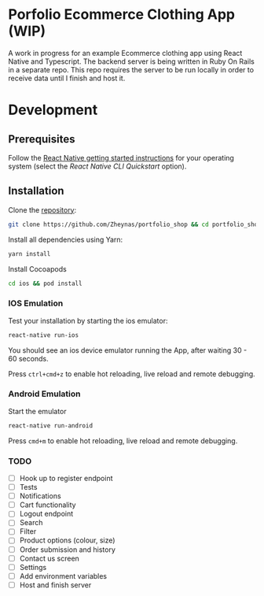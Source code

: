 # Porfolio Ecommerce Clothing App (WIP)
A work in progress for an example Ecommerce clothing app using React Native and Typescript.
The backend server is being written in Ruby On Rails in a separate repo. This repo requires the server to be run locally in order to receive data until I finish and host it.

# Development
## Prerequisites

Follow the [React Native getting started instructions](https://facebook.github.io/react-native/docs/getting-started) for your operating system (select the *React Native CLI Quickstart* option).

## Installation

Clone the [repository](https://github.com/Zheynas/portfolio_shop):

```bash
git clone https://github.com/Zheynas/portfolio_shop && cd portfolio_shop
```

Install all dependencies using Yarn:

```bash
yarn install
```

Install Cocoapods

```bash
cd ios && pod install
```

### IOS Emulation

Test your installation by starting the ios emulator:

```bash
react-native run-ios
```

You should see an ios device emulator running the App, after waiting 30 - 60 seconds.

Press `ctrl+cmd+z` to enable hot reloading, live reload and remote debugging.

### Android Emulation

Start the emulator

```bash
react-native run-android
```

Press `cmd+m` to enable hot reloading, live reload and remote debugging.

### TODO

- [ ] Hook up to register endpoint
- [ ] Tests
- [ ] Notifications
- [ ] Cart functionality
- [ ] Logout endpoint
- [ ] Search
- [ ] Filter
- [ ] Product options (colour, size)
- [ ] Order submission and history
- [ ] Contact us screen
- [ ] Settings
- [ ] Add environment variables
- [ ] Host and finish server
